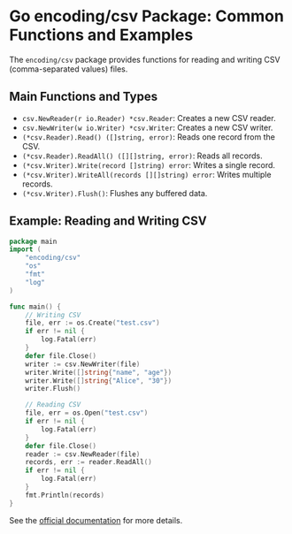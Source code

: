 # Go encoding/csv Package: Common Functions and Examples

The `encoding/csv` package provides functions for reading and writing CSV (comma-separated values) files.

## Main Functions and Types
- `csv.NewReader(r io.Reader) *csv.Reader`: Creates a new CSV reader.
- `csv.NewWriter(w io.Writer) *csv.Writer`: Creates a new CSV writer.
- `(*csv.Reader).Read() ([]string, error)`: Reads one record from the CSV.
- `(*csv.Reader).ReadAll() ([][]string, error)`: Reads all records.
- `(*csv.Writer).Write(record []string) error`: Writes a single record.
- `(*csv.Writer).WriteAll(records [][]string) error`: Writes multiple records.
- `(*csv.Writer).Flush()`: Flushes any buffered data.

## Example: Reading and Writing CSV
```go
package main
import (
    "encoding/csv"
    "os"
    "fmt"
    "log"
)

func main() {
    // Writing CSV
    file, err := os.Create("test.csv")
    if err != nil {
        log.Fatal(err)
    }
    defer file.Close()
    writer := csv.NewWriter(file)
    writer.Write([]string{"name", "age"})
    writer.Write([]string{"Alice", "30"})
    writer.Flush()

    // Reading CSV
    file, err = os.Open("test.csv")
    if err != nil {
        log.Fatal(err)
    }
    defer file.Close()
    reader := csv.NewReader(file)
    records, err := reader.ReadAll()
    if err != nil {
        log.Fatal(err)
    }
    fmt.Println(records)
}
```

See the [official documentation](https://pkg.go.dev/encoding/csv) for more details.
